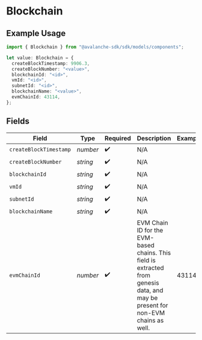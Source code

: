 # Blockchain

## Example Usage

```typescript
import { Blockchain } from "@avalanche-sdk/sdk/models/components";

let value: Blockchain = {
  createBlockTimestamp: 9906.3,
  createBlockNumber: "<value>",
  blockchainId: "<id>",
  vmId: "<id>",
  subnetId: "<id>",
  blockchainName: "<value>",
  evmChainId: 43114,
};
```

## Fields

| Field                                                                                                                            | Type                                                                                                                             | Required                                                                                                                         | Description                                                                                                                      | Example                                                                                                                          |
| -------------------------------------------------------------------------------------------------------------------------------- | -------------------------------------------------------------------------------------------------------------------------------- | -------------------------------------------------------------------------------------------------------------------------------- | -------------------------------------------------------------------------------------------------------------------------------- | -------------------------------------------------------------------------------------------------------------------------------- |
| `createBlockTimestamp`                                                                                                           | *number*                                                                                                                         | :heavy_check_mark:                                                                                                               | N/A                                                                                                                              |                                                                                                                                  |
| `createBlockNumber`                                                                                                              | *string*                                                                                                                         | :heavy_check_mark:                                                                                                               | N/A                                                                                                                              |                                                                                                                                  |
| `blockchainId`                                                                                                                   | *string*                                                                                                                         | :heavy_check_mark:                                                                                                               | N/A                                                                                                                              |                                                                                                                                  |
| `vmId`                                                                                                                           | *string*                                                                                                                         | :heavy_check_mark:                                                                                                               | N/A                                                                                                                              |                                                                                                                                  |
| `subnetId`                                                                                                                       | *string*                                                                                                                         | :heavy_check_mark:                                                                                                               | N/A                                                                                                                              |                                                                                                                                  |
| `blockchainName`                                                                                                                 | *string*                                                                                                                         | :heavy_check_mark:                                                                                                               | N/A                                                                                                                              |                                                                                                                                  |
| `evmChainId`                                                                                                                     | *number*                                                                                                                         | :heavy_check_mark:                                                                                                               | EVM Chain ID for the EVM-based chains. This field is extracted from genesis data, and may be present for non-EVM chains as well. | 43114                                                                                                                            |